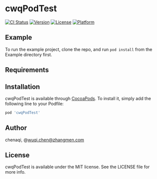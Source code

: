 # cwqPodTest

[![CI Status](https://img.shields.io/travis/chenaqi/cwqPodTest.svg?style=flat)](https://travis-ci.org/chenaqi/cwqPodTest)
[![Version](https://img.shields.io/cocoapods/v/cwqPodTest.svg?style=flat)](https://cocoapods.org/pods/cwqPodTest)
[![License](https://img.shields.io/cocoapods/l/cwqPodTest.svg?style=flat)](https://cocoapods.org/pods/cwqPodTest)
[![Platform](https://img.shields.io/cocoapods/p/cwqPodTest.svg?style=flat)](https://cocoapods.org/pods/cwqPodTest)

## Example

To run the example project, clone the repo, and run `pod install` from the Example directory first.

## Requirements

## Installation

cwqPodTest is available through [CocoaPods](https://cocoapods.org). To install
it, simply add the following line to your Podfile:

```ruby
pod 'cwqPodTest'
```

## Author

chenaqi, @wuqi.chen@zhangmen.com

## License

cwqPodTest is available under the MIT license. See the LICENSE file for more info.

